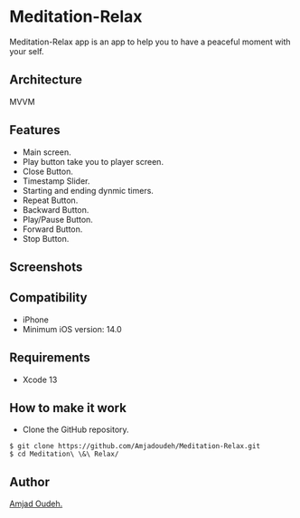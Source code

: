# Meditation-Relax
Meditation-Relax app is an app to help you to have a peaceful moment with your self.

## Architecture

MVVM

## Features

 * Main screen. 
 * Play button take you to player screen.
 * Close Button.
 * Timestamp Slider.
 * Starting and ending dynmic timers.
 * Repeat Button.
 * Backward Button.
 * Play/Pause Button.
  * Forward Button.
 * Stop Button.
 
 
## Screenshots

<a href="https://user-images.githubusercontent.com/74506206/182124291-8ed90a4c-5f52-4a7a-8903-7393858d7073.mov" alt="1" border="0" width ="150" height ="267"></a>



## Compatibility
 
 * iPhone
 * Minimum iOS version: 14.0
 
## Requirements

* Xcode 13

## How to make it work

* Clone the GitHub repository.
```
$ git clone https://github.com/Amjadoudeh/Meditation-Relax.git
$ cd Meditation\ \&\ Relax/
```


## Author

[Amjad Oudeh.](https://amjadoudeh.com/)

